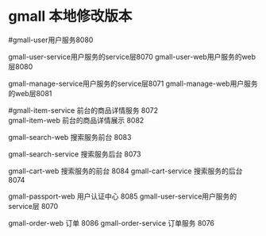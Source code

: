 # gmall 本地修改版本
#gmall-user用户服务8080

gmall-user-service用户服务的service层8070
gmall-user-web用户服务的web层8080


gmall-manage-service用户服务的service层8071
gmall-manage-web用户服务的web层8081


#gmall-item-service 前台的商品详情服务  8072  
gmall-item-web  前台的商品详情展示     8082 



gmall-search-web  搜索服务前台     8083 
 
gmall-search-service  搜索服务后台     8073


gmall-cart-web 搜索服务的前台 8084
gmall-cart-service 搜索服务的后台 8074

gmall-passport-web 用户认证中心  8085
gmall-user-service用户服务的service层 8070

gmall-order-web 订单 8086
gmall-order-service 订单服务 8076